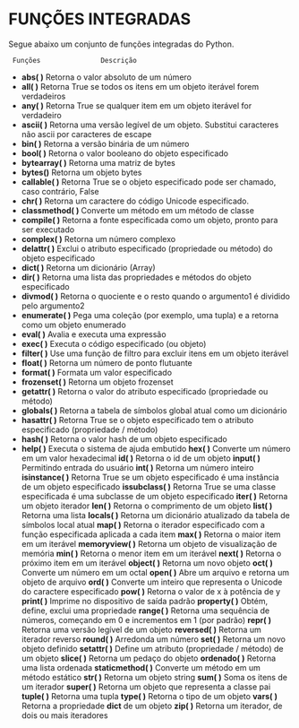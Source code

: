 # FUNÇÕES INTEGRADAS

Segue abaixo um conjunto de funções integradas do Python.

     Funções               Descrição

* **abs( )**               Retorna o valor absoluto de um número
* **all( )**               Retorna True se todos os itens em um objeto iterável forem verdadeiros
* **any( )**               Retorna True se qualquer item em um objeto iterável for verdadeiro
* **ascii( )**             Retorna uma versão legível de um objeto. Substitui caracteres não ascii por caracteres de escape
* **bin( )**               Retorna a versão binária de um número
* **bool( )**              Retorna o valor booleano do objeto especificado
* **bytearray( )**         Retorna uma matriz de bytes
* **bytes()**              Retorna um objeto bytes
* **callable( )**          Retorna True se o objeto especificado pode ser chamado, caso contrário, False
* **chr( )**               Retorna um caractere do código Unicode especificado.
* **classmethod( )**       Converte um método em um método de classe
* **compile( )**           Retorna a fonte especificada como um objeto, pronto para ser executado
* **complex( )**           Retorna um número complexo
* **delattr( )**           Exclui o atributo especificado (propriedade ou método) do objeto especificado
* **dict( )**              Retorna um dicionário (Array)
* **dir( )**               Retorna uma lista das propriedades e métodos do objeto especificado
* **divmod( )**            Retorna o quociente e o resto quando o argumento1 é dividido pelo argumento2
* **enumerate( )**         Pega uma coleção (por exemplo, uma tupla) e a retorna como um objeto enumerado
* **eval( )**              Avalia e executa uma expressão
* **exec( )**              Executa o código especificado (ou objeto)
* **filter( )**            Use uma função de filtro para excluir itens em um objeto iterável
* **float( )**             Retorna um número de ponto flutuante
* **format( )**            Formata um valor especificado
* **frozenset( )**         Retorna um objeto frozenset
* **getattr( )**           Retorna o valor do atributo especificado (propriedade ou método)
* **globals( )**           Retorna a tabela de símbolos global atual como um dicionário
* **hasattr( )**           Retorna True se o objeto especificado tem o atributo especificado (propriedade / método)
* **hash( )**              Retorna o valor hash de um objeto especificado
* **help( )**              Executa o sistema de ajuda embutido
**hex( )**               Converte um número em um valor hexadecimal
**id( )**                Retorna o id de um objeto
**input( )**             Permitindo entrada do usuário
**int( )**               Retorna um número inteiro
**isinstance( )**        Retorna True se um objeto especificado é uma instância de um objeto especificado
**issubclass( )**        Retorna True se uma classe especificada é uma subclasse de um objeto especificado
**iter( )**              Retorna um objeto iterador
**len( )**               Retorna o comprimento de um objeto
**list( )**              Retorna uma lista
**locals( )**            Retorna um dicionário atualizado da tabela de símbolos local atual
**map( )**               Retorna o iterador especificado com a função especificada aplicada a cada item
**max( )**               Retorna o maior item em um iterável
**memoryview( )**        Retorna um objeto de visualização de memória
**min( )**               Retorna o menor item em um iterável
**next( )**              Retorna o próximo item em um iterável
**object( )**            Retorna um novo objeto
**oct( )**               Converte um número em um octal
**open( )**              Abre um arquivo e retorna um objeto de arquivo
**ord( )**               Converte um inteiro que representa o Unicode do caractere especificado
**pow( )**               Retorna o valor de x à potência de y
**print( )**             Imprime no dispositivo de saída padrão
**property( )**          Obtém, define, exclui uma propriedade
**range( )**             Retorna uma sequência de números, começando em 0 e incrementos em 1 (por padrão)
**repr( )**              Retorna uma versão legível de um objeto
**reversed( )**          Retorna um iterador reverso
**round( )**             Arredonda um número
**set( )**               Retorna um novo objeto definido
**setattr( )**           Define um atributo (propriedade / método) de um objeto
**slice( )**             Retorna um pedaço do objeto
**ordenado( )**          Retorna uma lista ordenada
**staticmethod( )**      Converte um método em um método estático
**str( )**               Retorna um objeto string
**sum( )**               Soma os itens de um iterador
**super( )**             Retorna um objeto que representa a classe pai
**tuple( )**             Retorna uma tupla
**type( )**              Retorna o tipo de um objeto
**vars( )**              Retorna a propriedade **dict** de um objeto
**zip( )**               Retorna um iterador, de dois ou mais iteradores
